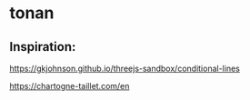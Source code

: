 # tonan

## Inspiration:

https://gkjohnson.github.io/threejs-sandbox/conditional-lines

https://chartogne-taillet.com/en
